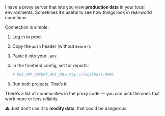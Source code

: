 I have a proxy server that lets you view **production data** in your local environments. Sometimes it’s useful to see how things look in real-world conditions.

Connection is simple:

1. Log in to prod.
2. Copy the `auth` header (without `Bearer`).
3. Paste it into your `.env`.
4. In the frontend config, set for reports:

   ```bash
   # VUE_APP_REPORT_API_URL=http://localhost:9090
   ```
5. Run both projects. That’s it.

There’s a list of communities in the proxy code — you can pick the ones that work more or less reliably.

⚠️ Just don’t use it to **modify data**, that could be dangerous.
